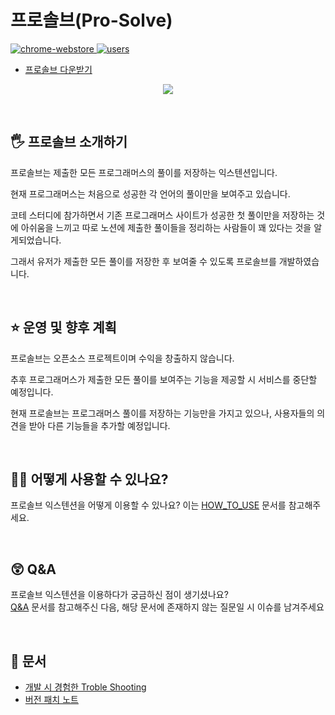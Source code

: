 # 프로솔브(Pro-Solve)

<a href="https://chrome.google.com/webstore/detail/%ED%94%84%EB%A1%9C%EC%86%94%EB%B8%8Cpro-solve/pjffalefhahlellpckbbiehmbljjhihl/related?hl=ko">
  <img src="https://img.shields.io/chrome-web-store/v/pjffalefhahlellpckbbiehmbljjhihl.svg" alt="chrome-webstore"/>
</a>
<a href="https://chrome.google.com/webstore/detail/%ED%94%84%EB%A1%9C%EC%86%94%EB%B8%8Cpro-solve/pjffalefhahlellpckbbiehmbljjhihl/related?hl=ko">
  <img src="https://img.shields.io/chrome-web-store/d/pjffalefhahlellpckbbiehmbljjhihl.svg" alt="users">
</a>

- [프로솔브 다운받기](https://chrome.google.com/webstore/detail/%ED%94%84%EB%A1%9C%EC%86%94%EB%B8%8Cpro-solve/pjffalefhahlellpckbbiehmbljjhihl/related?hl=ko)

<p align="center">
  <img src="https://imgur.com/ErchPSX.png">
</p>

<br />


## 🖐 프로솔브 소개하기

프로솔브는 제출한 모든 프로그래머스의 풀이를 저장하는 익스텐션입니다.

현재 프로그래머스는 처음으로 성공한 각 언어의 풀이만을 보여주고 있습니다. 

코테 스터디에 참가하면서 기존 프로그래머스 사이트가 성공한 첫 풀이만을 저장하는 것에 아쉬움을 느끼고 따로 노션에 제출한 풀이들을 정리하는 사람들이 꽤 있다는 것을 알게되었습니다.

그래서 유저가 제출한 모든 풀이를 저장한 후 보여줄 수 있도록 프로솔브를 개발하였습니다.

<br />

## ⭐ 운영 및 향후 계획

프로솔브는 오픈소스 프로젝트이며 수익을 창출하지 않습니다.

추후 프로그래머스가 제출한 모든 풀이를 보여주는 기능을 제공할 시 서비스를 중단할 예정입니다.

현재 프로솔브는 프로그래머스 풀이를 저장하는 기능만을 가지고 있으나, 사용자들의 의견을 받아 다른 기능들을 추가할 예정입니다.

<br />

## 🙋‍♀️ 어떻게 사용할 수 있나요?

프로솔브 익스텐션을 어떻게 이용할 수 있나요? 이는 [HOW_TO_USE](https://github.com/dev-redo/pro-solve/blob/main/HOW_TO_USE.md) 문서를 참고해주세요.

<br />

## 😲 Q&A
프로솔브 익스텐션을 이용하다가 궁금하신 점이 생기셨나요? <br />
[Q&A](https://github.com/dev-redo/pro-solve/blob/main/Q&A.md) 문서를 참고해주신 다음, 해당 문서에 존재하지 않는 질문일 시 이슈를 남겨주세요

<br />

## 📜 문서

- [개발 시 경험한 Troble Shooting](https://github.com/dev-redo/pro-solve/blob/main/TroubleShooting.md)
- [버전 패치 노트](https://github.com/dev-redo/pro-solve/tree/main/PATCH_NOTES)
